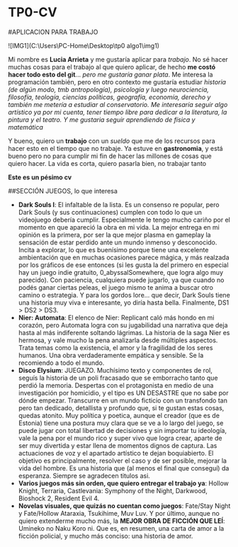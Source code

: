 # TP0-CV

#APLICACION PARA TRABAJO

![IMG1](C:\Users\PC-Home\Desktop\tp0 algo1\img1)



Mi nombre es **Lucia Arrieta** y me gustaría aplicar para *trabajo*. No sé hacer muchas cosas para el trabajo al que quiero aplicar, de hecho **me costó hacer todo esto del git**... *pero me gustaría ganar plata*. Me interesa la programación también, pero en otro contexto me gustaría estudiar *historia (de algún modo, tmb antropología), psicología y luego neurociencia, filosofía, teología, ciencias políticas, geografía, economía, derecho y también me metería a estudiar al conservatorio. Me interesaría seguir algo artístico ya por mi cuenta, tener tiempo libre para dedicar a la literatura, la pintura y el teatro. Y me gustaria seguir aprendiendo de física y matemática*

Y bueno, quiero un **trabajo** con un *sueldo* que me de los recursos para hacer esto en el tiempo que no trabaje. Ya estuve en **gastronomia**, y está bueno pero no para cumplir mi fin de hacer las millones de cosas que quiero hacer. La vida es corta, quiero pasarla bien, no trabajar tanto 

**Este es un pésimo cv** 

##SECCIÓN JUEGOS, lo que interesa

+ **Dark Souls I**: El infaltable de la lista. Es un consenso re popular, pero Dark Souls (y sus continuaciones) cumplen con todo lo que un videojuego debería cumplir. Especialmente le tengo mucho cariño por el momento en que apareció la obra en mi vida. La mejor entrega en mi opinión es la primera, por ser la que mejor plasma en gameplay la sensación de estar perdido ante un mundo inmenso y desconocido. Incita a explorar, lo que es buenísimo porque tiene una excelente ambientación que en muchas ocasiones parece mágica, y más realzada por los gráficos de ese entonces (si les gusta la del primero en especial hay un juego indie gratuito, 0_abyssalSomewhere, que logra algo muy parecido). Con paciencia, cualquiera puede jugarlo, ya que cuando no podés ganar ciertas peleas, el juego mismo te anima a buscar otro camino o estrategia. Y para los gordos lore... que decir, Dark Souls tiene una historia muy viva e interesante, yo diría hasta bella. Finalmente, DS1 > DS2 > DS3. 
+ **Nier: Automata**: El elenco de Nier: Replicant caló más hondo en mi corazón, pero Automata logra con su jugabilidad una narrativa que deja hasta al más indiferente soltando lágrimas. La historia de la saga Nier es hermosa, y vale mucho la pena analizarla desde múltiples aspectos. Trata temas como la existencia, el amor y la fragilidad de los seres humanos. Una obra verdaderamente empática y sensible. Se la recomiendo a todo el mundo. 
+ **Disco Elysium**: JUEGAZO. Muchísimo texto y componentes de rol, seguís la historia de un poli fracasado que se emborracho tanto que perdió la memoria. Despertas con el protagonista en medio de una investigación por homicidio, y el tipo es UN DESASTRE que no sabe por dónde empezar. Transcurre en un mundo ficticio con un transfondo tan pero tan dedicado, detallista y profundo que, si te gustan estas cosas, quedas atonito. Muy política y poetica, aunque el creador (que es de Estonia) tiene una postura muy clara que se ve a lo largo del juego, se puede jugar con total libertad de decisiones y sin importar tu ideología, vale la pena por el mundo rico y super vivo que logra crear, aparte de ser muy divertida y estar llena de momentos dignos de captura. Las actuaciones de voz y el apartado artístico te dejan boquiabierto. El objetivo es principalmente, resolver el caso y de ser posible, mejorar la vida del hombre. Es una historia que (al menos el final que conseguí) da esperanza. Siempre se agradecen titulos asi.
+ **Varios juegos más sin orden, que quiero entregar el trabajo ya**: Hollow Knight, Terraria, Castlevania: Symphony of the Night, Darkwood, Bioshock 2, Resident Evil 4. 
+ **Novelas visuales, que quizás no cuentan como juegos**: Fate/Stay Night y Fate/Hollow Ataraxia, Tsukihime, Muv Luv. Y por último, aunque no quiero extenderme mucho más, la **MEJOR OBRA DE FICCIÓN QUE LEÍ**: Umineko no Naku Koro ni. Que es, en resumen, una carta de amor a la ficción policial, y mucho más conciso: una historia de amor. 


